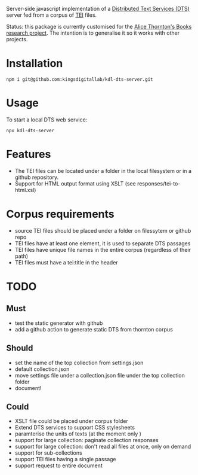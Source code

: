 Server-side javascript implementation of a [Distributed Text Services (DTS)](https://distributed-text-services.github.io/specifications/) server fed from a corpus of [TEI](https://tei-c.org/) files.

Status: this package is currently customised for the [Alice Thornton's Books research project](https://github.com/kingsdigitallab/alice-thornton). The intention is to generalise it so it works with other projects.

# Installation

`npm i git@github.com:kingsdigitallab/kdl-dts-server.git`

# Usage

To start a local DTS web service:

`npx kdl-dts-server`

# Features

* The TEI files can be located under a folder in the local filesystem or in a github repository.
* Support for HTML output format using XSLT (see responses/tei-to-html.xsl)

# Corpus requirements

* source TEI files should be placed under a folder on filessytem or github repo
* TEI files have at least one <pb n="X"> element, it is used to separate DTS passages
* TEI files have unique file names in the entire corpus (regardless of their path)
* TEI files must have a tei:title in the header

# TODO

## Must

* test the static generator with github
* add a github action to generate static DTS from thornton corpus 

## Should

* set the name of the top collection from settings.json
* default collection.json
* move settings file under a collection.json file under the top collection folder
* document!

## Could

* XSLT file could be placed under corpus folder
* Extend DTS services to support CSS stylesheets
* paramterise the units of texts (at the moment only <pb n="X">)
* support for large collection: paginate collection responses
* support for large collection: don't read all files at once, only on demand
* support for sub-collections
* support TEI files having a single passage
* support request to entire document

